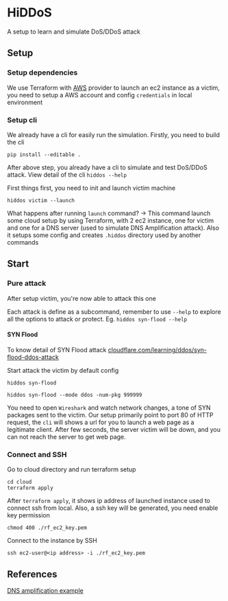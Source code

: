 # HiDDoS

A setup to learn and simulate DoS/DDoS attack

## Setup

### Setup dependencies

We use Terraform with [AWS](https://docs.aws.amazon.com/) provider to launch an ec2 instance as a victim, you need to setup a AWS account and config `credentials` in local environment

### Setup cli

We already have a cli for easily run the simulation. Firstly, you need to build the cli

```shell
pip install --editable .
```

After above step, you already have a cli to simulate and test DoS/DDoS attack. View detail of the cli `hiddos --help`

First things first, you need to init and launch victim machine

```shell
hiddos victim --launch
```

What happens after running `launch` command?
-> This command launch some cloud setup by using Terraform, with 2 ec2 instance, one for victim and one for a DNS server (used to simulate DNS Amplification attack). Also it setups some config and creates `.hiddos` directory used by another commands

## Start

### Pure attack

After setup victim, you're now able to attack this one

Each attack is define as a subcommand, remember to use `--help` to explore all the options to attack or protect. Eg. `hiddos syn-flood --help`

#### SYN Flood

To know detail of SYN Flood attack [cloudflare.com/learning/ddos/syn-flood-ddos-attack](https://www.cloudflare.com/learning/ddos/syn-flood-ddos-attack/)

Start attack the victim by default config

```shell
hiddos syn-flood
```

```shell
hiddos syn-flood --mode ddos -num-pkg 999999
```

You need to open `Wireshark` and watch network changes, a tone of SYN packages sent to the victim. Our setup primarily point to port 80 of HTTP request, the `cli` will shows a url for you to launch a web page as a legitimate client. After few seconds, the server victim will be down, and you can not reach the server to get web page.

### Connect and SSH

Go to cloud directory and run terraform setup

```shell
cd cloud
terraform apply
```

After `terraform apply`, it shows ip address of launched instance used to connect ssh from local. Also, a ssh key will be generated, you need enable key permission

```shell
chmod 400 ./rf_ec2_key.pem
```

Connect to the instance by SSH

```shell
ssh ec2-user@<ip address> -i ./rf_ec2_key.pem
```

## References

[DNS amplification example](https://gist.github.com/thom-s/7b3fcdcb88c0670167ccdd6ebca3c924?permalink_comment_id=3578341)
